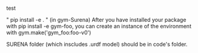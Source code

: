 test


" pip install -e . " (in gym-Surena) 
After you have installed your package with pip install -e gym-foo, you can create an instance of the environment with gym.make('gym_foo:foo-v0')

SURENA folder (which inscludes .urdf model) should be in code's folder.


